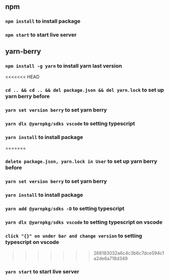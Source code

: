 ## npm
### `npm install` to install package
### `npm start` to start live server

## yarn-berry
### `npm install -g yarn` to install yarn last version
<<<<<<< HEAD
### `cd .. && cd .. && del package.json && del yarn.lock` to set up yarn berry before
### `yarn set version berry` to set yarn berry
### `yarn dlx @yarnpkg/sdks vscode` to setting typescript
### `yarn install` to install package
=======
### `delete package.json, yarn.lock in User` to set up yarn berry before
### `yarn set version berry` to set yarn berry
### `yarn install` to install package
### `yarn add @yarnpkg/sdks -D` to setting typescript
### `yarn dlx @yarnpkg/sdks vscode` to setting typescript on vscode
### `click "{}" on under bar and change version` to setting typescript on vscode
>>>>>>> 268183032a6c4c3b6c7dce594c1a2de6a718d349
### `yarn start` to start live server
